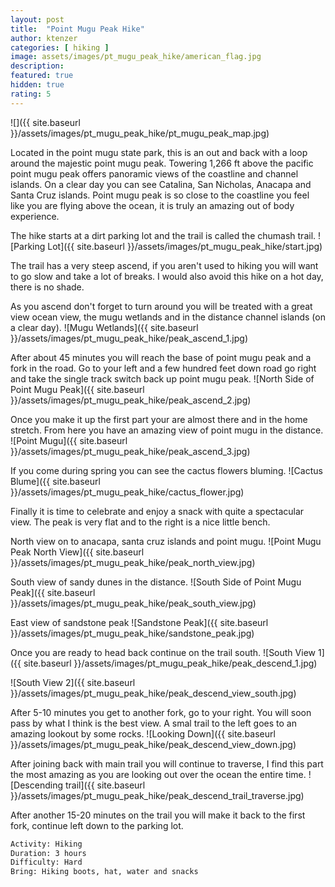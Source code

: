 ```yaml
---
layout: post
title:  "Point Mugu Peak Hike"
author: ktenzer
categories: [ hiking ]
image: assets/images/pt_mugu_peak_hike/american_flag.jpg
description: 
featured: true
hidden: true
rating: 5
---
```

![]({{ site.baseurl }}/assets/images/pt_mugu_peak_hike/pt_mugu_peak_map.jpg)

Located in the point mugu state park, this is an out and back with a loop around the majestic point mugu peak. Towering 1,266 ft above the pacific point mugu peak offers panoramic views of the coastline and channel islands. On a clear day you can see Catalina, San Nicholas, Anacapa and Santa Cruz islands. Point mugu peak is so close to the coastline you feel like you are flying above the ocean, it is truly an amazing out of body experience. 

The hike starts at a dirt parking lot and the trail is called the chumash trail.
![Parking Lot]({{ site.baseurl }}/assets/images/pt_mugu_peak_hike/start.jpg)

The trail has a very steep ascend, if you aren't used to hiking you will want to go slow and take a lot of breaks. I would also avoid this hike on a hot day, there is no shade.

As you ascend don't forget to turn around you will be treated with a great view ocean view, the mugu wetlands and in the distance channel islands (on a clear day).
![Mugu Wetlands]({{ site.baseurl }}/assets/images/pt_mugu_peak_hike/peak_ascend_1.jpg)

 After about 45 minutes you will reach the base of point mugu peak and a fork in the road. Go to your left and a few hundred feet down road go right and take the single track switch back up point mugu peak.
![North Side of Point Mugu Peak]({{ site.baseurl }}/assets/images/pt_mugu_peak_hike/peak_ascend_2.jpg)

Once you make it up the first part your are almost there and in the home stretch. From here you have an amazing view of point mugu in the distance. 
![Point Mugu]({{ site.baseurl }}/assets/images/pt_mugu_peak_hike/peak_ascend_3.jpg)

If you come during spring you can see the cactus flowers bluming.
![Cactus Blume]({{ site.baseurl }}/assets/images/pt_mugu_peak_hike/cactus_flower.jpg)


Finally it is time to celebrate and enjoy a snack with quite a spectacular view. The peak is very flat and to the right is a nice little bench.

North view on to anacapa, santa cruz islands and point mugu.
![Point Mugu Peak North View]({{ site.baseurl }}/assets/images/pt_mugu_peak_hike/peak_north_view.jpg)

South view of sandy dunes in the distance.
![South Side of Point Mugu Peak]({{ site.baseurl }}/assets/images/pt_mugu_peak_hike/peak_south_view.jpg)

East view of sandstone peak
![Sandstone Peak]({{ site.baseurl }}/assets/images/pt_mugu_peak_hike/sandstone_peak.jpg)

Once you are ready to head back continue on the trail south. 
![South View 1]({{ site.baseurl }}/assets/images/pt_mugu_peak_hike/peak_descend_1.jpg)

![South View 2]({{ site.baseurl }}/assets/images/pt_mugu_peak_hike/peak_descend_view_south.jpg)

After 5-10 minutes you get to another fork, go to your right. You will soon pass by what I think is the best view. A smal trail to the left goes to an amazing lookout by some rocks.
![Looking Down]({{ site.baseurl }}/assets/images/pt_mugu_peak_hike/peak_descend_view_down.jpg)

After joining back with main trail you will continue to traverse, I find this part the most amazing as you are looking out over the ocean the entire time.
![Descending trail]({{ site.baseurl }}/assets/images/pt_mugu_peak_hike/peak_descend_trail_traverse.jpg)

After another 15-20 minutes on the trail you will make it back to the first fork, continue left down to the parking lot.

```html
Activity: Hiking
Duration: 3 hours
Difficulty: Hard
Bring: Hiking boots, hat, water and snacks
```

